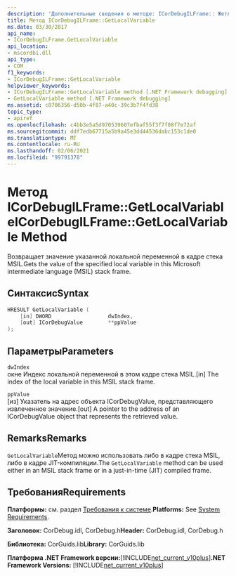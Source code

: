 ```yaml
---
description: 'Дополнительные сведения о методе: ICorDebugILFrame:: Жетлокалвариабле'
title: Метод ICorDebugILFrame::GetLocalVariable
ms.date: 03/30/2017
api_name:
- ICorDebugILFrame.GetLocalVariable
api_location:
- mscordbi.dll
api_type:
- COM
f1_keywords:
- ICorDebugILFrame::GetLocalVariable
helpviewer_keywords:
- ICorDebugILFrame::GetLocalVariable method [.NET Framework debugging]
- GetLocalVariable method [.NET Framework debugging]
ms.assetid: c8706356-d50b-4f87-a40c-39c3b7f4fd38
topic_type:
- apiref
ms.openlocfilehash: c4bb3e5a5d970539607efbaf55f3f7f08f7e72af
ms.sourcegitcommit: ddf7edb67715a5b9a45e3dd44536dabc153c1de0
ms.translationtype: MT
ms.contentlocale: ru-RU
ms.lasthandoff: 02/06/2021
ms.locfileid: "99791378"
---
```

# <a name="icordebugilframegetlocalvariable-method"></a><span data-ttu-id="64fe7-103">Метод ICorDebugILFrame::GetLocalVariable</span><span class="sxs-lookup"><span data-stu-id="64fe7-103">ICorDebugILFrame::GetLocalVariable Method</span></span>

<span data-ttu-id="64fe7-104">Возвращает значение указанной локальной переменной в кадре стека MSIL.</span><span class="sxs-lookup"><span data-stu-id="64fe7-104">Gets the value of the specified local variable in this Microsoft intermediate language (MSIL) stack frame.</span></span>  
  
## <a name="syntax"></a><span data-ttu-id="64fe7-105">Синтаксис</span><span class="sxs-lookup"><span data-stu-id="64fe7-105">Syntax</span></span>  
  
```cpp  
HRESULT GetLocalVariable (  
    [in] DWORD                  dwIndex,  
    [out] ICorDebugValue        **ppValue  
);  
```  
  
## <a name="parameters"></a><span data-ttu-id="64fe7-106">Параметры</span><span class="sxs-lookup"><span data-stu-id="64fe7-106">Parameters</span></span>  

 `dwIndex`  
 <span data-ttu-id="64fe7-107">окне Индекс локальной переменной в этом кадре стека MSIL.</span><span class="sxs-lookup"><span data-stu-id="64fe7-107">[in] The index of the local variable in this MSIL stack frame.</span></span>  
  
 `ppValue`  
 <span data-ttu-id="64fe7-108">[из] Указатель на адрес объекта ICorDebugValue, представляющего извлеченное значение.</span><span class="sxs-lookup"><span data-stu-id="64fe7-108">[out] A pointer to the address of an ICorDebugValue object that represents the retrieved value.</span></span>  
  
## <a name="remarks"></a><span data-ttu-id="64fe7-109">Remarks</span><span class="sxs-lookup"><span data-stu-id="64fe7-109">Remarks</span></span>  

 <span data-ttu-id="64fe7-110">`GetLocalVariable`Метод можно использовать либо в кадре стека MSIL, либо в кадре JIT-компиляции.</span><span class="sxs-lookup"><span data-stu-id="64fe7-110">The `GetLocalVariable` method can be used either in an MSIL stack frame or in a just-in-time (JIT) compiled frame.</span></span>  
  
## <a name="requirements"></a><span data-ttu-id="64fe7-111">Требования</span><span class="sxs-lookup"><span data-stu-id="64fe7-111">Requirements</span></span>  

 <span data-ttu-id="64fe7-112">**Платформы:** см. раздел [Требования к системе](../../get-started/system-requirements.md).</span><span class="sxs-lookup"><span data-stu-id="64fe7-112">**Platforms:** See [System Requirements](../../get-started/system-requirements.md).</span></span>  
  
 <span data-ttu-id="64fe7-113">**Заголовок:** CorDebug.idl, CorDebug.h</span><span class="sxs-lookup"><span data-stu-id="64fe7-113">**Header:** CorDebug.idl, CorDebug.h</span></span>  
  
 <span data-ttu-id="64fe7-114">**Библиотека:** CorGuids.lib</span><span class="sxs-lookup"><span data-stu-id="64fe7-114">**Library:** CorGuids.lib</span></span>  
  
 <span data-ttu-id="64fe7-115">**Платформа .NET Framework версии:**[!INCLUDE[net_current_v10plus](../../../../includes/net-current-v10plus-md.md)]</span><span class="sxs-lookup"><span data-stu-id="64fe7-115">**.NET Framework Versions:** [!INCLUDE[net_current_v10plus](../../../../includes/net-current-v10plus-md.md)]</span></span>
